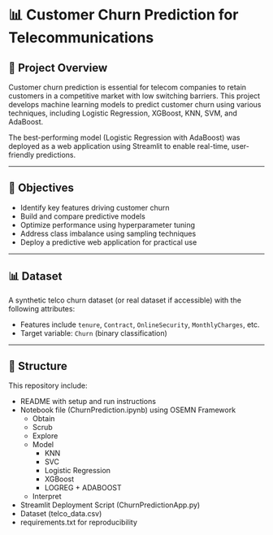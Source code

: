# 📊 Customer Churn Prediction for Telecommunications

## 📁 Project Overview

Customer churn prediction is essential for telecom companies to retain customers in a competitive market with low switching barriers. This project develops machine learning models to predict customer churn using various techniques, including Logistic Regression, XGBoost, KNN, SVM, and AdaBoost.

The best-performing model (Logistic Regression with AdaBoost) was deployed as a web application using Streamlit to enable real-time, user-friendly predictions.

---

## 🎯 Objectives

- Identify key features driving customer churn
- Build and compare predictive models
- Optimize performance using hyperparameter tuning
- Address class imbalance using sampling techniques
- Deploy a predictive web application for practical use

---

## 📊 Dataset

A synthetic telco churn dataset (or real dataset if accessible) with the following attributes:
- Features include `tenure`, `Contract`, `OnlineSecurity`, `MonthlyCharges`, etc.
- Target variable: `Churn` (binary classification)

---

## 🧪 Structure

This repository include:

- README with setup and run instructions
- Notebook file (ChurnPrediction.ipynb) using OSEMN Framework
    - Obtain
    - Scrub
    - Explore
    - Model
        - KNN
        - SVC
        - Logistic Regression
        - XGBoost
        - LOGREG + ADABOOST
    - Interpret
- Streamlit Deployment Script (ChurnPredictionApp.py)
- Dataset (telco_data.csv)
- requirements.txt for reproducibility
